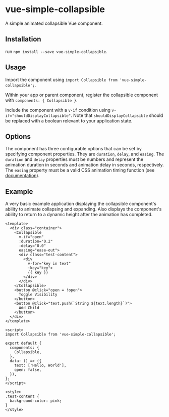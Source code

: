 # vue-simple-collapsible

A simple animated collapsible Vue component.

## Installation

run `npm install --save vue-simple-collapsible`.

## Usage

Import the component using `import Collapsible from 'vue-simple-collapsible';`.

Within your app or parent component, register the collapsible component with `components: { Collapsible }`.

Include the component with a `v-if` condition using `v-if="shouldDisplayCollapsible"`. Note that `shouldDisplayCollapsible` should be replaced with a boolean relevant to your application state.

## Options

The component has three configurable options that can be set by specifying component properties. They are `duration`, `delay`, and `easing`. The `duration` and `delay` properties must be numbers and represent the animation duration in seconds and animation delay in seconds, respectively. The `easing` property must be a valid CSS animation timing function (see [documentation](https://www.w3schools.com/cssref/css3_pr_animation-timing-function.asp)).

## Example

A very basic example application displaying the collapsible component's ability to animate collapsing and expanding. Also displays the component's ability to return to a dynamic height after the animation has completed.

```
<template>
  <div class="container">
    <Collapsible
      v-if="open"
      :duration="0.2"
      :delay="0.0"
      easing="ease-out">
      <div class="test-content">
        <div
          v-for="key in text"
          :key="key">
          {{ key }}
        </div>
      </div>
    </Collapsible>
    <button @click="open = !open">
      Toggle Visibility
    </button>
    <button @click="text.push(`String ${text.length}`)">
      Add Child
    </button>
  </div>
</template>

<script>
import Collapsible from 'vue-simple-collapsible';

export default {
  components: {
    Collapsible,
  },
  data: () => ({
    text: ['Hello, World'],
    open: false,
  }),
};
</script>

<style>
.test-content {
  background-color: pink;
}
</style>

```
